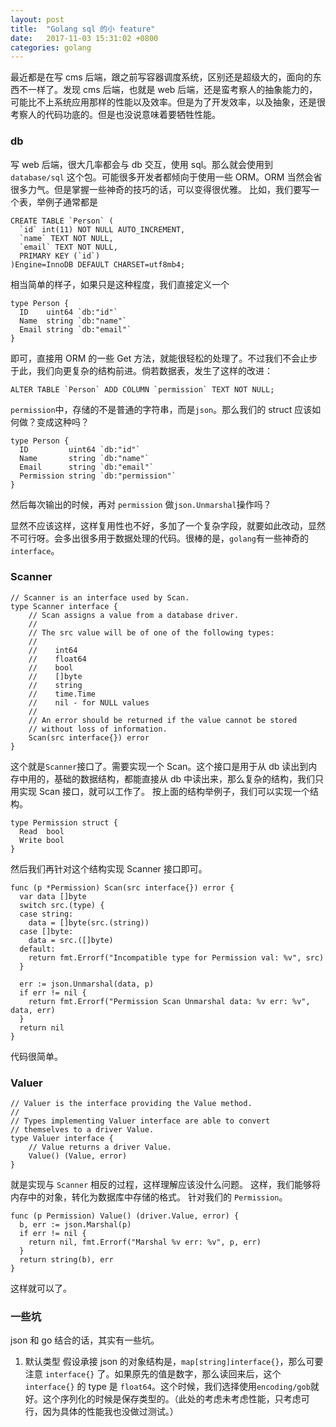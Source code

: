 ```yaml
---
layout: post
title:  "Golang sql 的小 feature"
date:   2017-11-03 15:31:02 +0800
categories: golang
---
```

最近都是在写 cms 后端，跟之前写容器调度系统，区别还是超级大的，面向的东西不一样了。发现 cms 后端，也就是 web
后端，还是蛮考察人的抽象能力的，可能比不上系统应用那样的性能以及效率。但是为了开发效率，以及抽象，还是很考察人的代码功底的。但是也没说意味着要牺牲性能。

<!--more-->

### db
写 web 后端，很大几率都会与 db 交互，使用 sql。那么就会使用到 `database/sql` 这个包。可能很多开发者都倾向于使用一些 ORM。ORM 当然会省很多力气。但是掌握一些神奇的技巧的话，可以变得很优雅。
比如，我们要写一个表，举例子通常都是
```
CREATE TABLE `Person` (
  `id` int(11) NOT NULL AUTO_INCREMENT,
  `name` TEXT NOT NULL,
  `email` TEXT NOT NULL,
  PRIMARY KEY (`id`)
)Engine=InnoDB DEFAULT CHARSET=utf8mb4;
```

相当简单的样子，如果只是这种程度，我们直接定义一个
```
type Person {
  ID    uint64 `db:"id"`
  Name  string `db:"name"`
  Email string `db:"email"`
}
```
即可，直接用 ORM 的一些 Get 方法，就能很轻松的处理了。不过我们不会止步于此，我们向更复杂的结构前进。倘若数据表，发生了这样的改进：
```
ALTER TABLE `Person` ADD COLUMN `permission` TEXT NOT NULL;
```
`permission`中，存储的不是普通的字符串，而是`json`。那么我们的 struct 应该如何做？变成这种吗？
```
type Person {
  ID         uint64 `db:"id"`
  Name       string `db:"name"`
  Email      string `db:"email"`
  Permission string `db:"permission"`
}
```
然后每次输出的时候，再对 `permission` 做`json.Unmarshal`操作吗？

显然不应该这样，这样复用性也不好，多加了一个复杂字段，就要如此改动，显然不可行呀。会多出很多用于数据处理的代码。很棒的是，`golang`有一些神奇的 `interface`。

### Scanner
```
// Scanner is an interface used by Scan.
type Scanner interface {
	// Scan assigns a value from a database driver.
	//
	// The src value will be of one of the following types:
	//
	//    int64
	//    float64
	//    bool
	//    []byte
	//    string
	//    time.Time
	//    nil - for NULL values
	//
	// An error should be returned if the value cannot be stored
	// without loss of information.
	Scan(src interface{}) error
}
```
这个就是`Scanner`接口了。需要实现一个 Scan。这个接口是用于从 db 读出到内存中用的，基础的数据结构，都能直接从 db 中读出来，那么复杂的结构，我们只用实现 Scan 接口，就可以工作了。
按上面的结构举例子，我们可以实现一个结构。
```
type Permission struct {
  Read  bool
  Write bool
}
```
然后我们再针对这个结构实现 Scanner 接口即可。
```
func (p *Permission) Scan(src interface{}) error {
  var data []byte
  switch src.(type) {
  case string:
    data = []byte(src.(string))
  case []byte:
    data = src.([]byte)
  default:
    return fmt.Errorf("Incompatible type for Permission val: %v", src)
  }

  err := json.Unmarshal(data, p)
  if err != nil {
    return fmt.Errorf("Permission Scan Unmarshal data: %v err: %v", data, err)
  }
  return nil
}
```

代码很简单。

### Valuer
```
// Valuer is the interface providing the Value method.
//
// Types implementing Valuer interface are able to convert
// themselves to a driver Value.
type Valuer interface {
	// Value returns a driver Value.
	Value() (Value, error)
}
```

就是实现与 `Scanner` 相反的过程，这样理解应该没什么问题。
这样，我们能够将内存中的对象，转化为数据库中存储的格式。
针对我们的 `Permission`。
```
func (p Permission) Value() (driver.Value, error) {
  b, err := json.Marshal(p)
  if err != nil {
    return nil, fmt.Errorf("Marshal %v err: %v", p, err)
  }
  return string(b), err
}
```

这样就可以了。

### 一些坑
json 和 go 结合的话，其实有一些坑。
1. 默认类型
假设承接 json 的对象结构是，`map[string]interface{}`，那么可要注意 `interface{}` 了。如果原先的值是数字，那么读回来后，这个 `interface{}` 的 type 是
`float64`。这个时候，我们选择使用`encoding/gob`就好。这个序列化的时候是保存类型的。（此处的考虑未考虑性能，只考虑可行，因为具体的性能我也没做过测试。）
